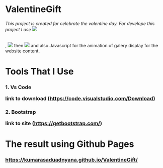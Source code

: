 # ValentineGift

###### This project is created for celebrate the valentine day. For develope this project I use ![](https://img.shields.io/badge/Code-HTML5-critical)
  , ![](https://img.shields.io/badge/Style-CSS3-blue) then ![](https://img.shields.io/badge/Style-Bootstrap-purple) and also Javascript for the animation of galery display 
  for the website content. 

# Tools That I Use
### 1. Vs Code </p> link to download (https://code.visualstudio.com/Download)
### 2. Bootstrap</p> link to site (https://getbootstrap.com/)

# The result using Github Pages
### https://kumarasaduadnyana.github.io/ValentineGift/
